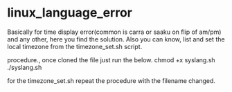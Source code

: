 # linux_language_error
Basically for time display error(common is carra or saaku on flip of am/pm) and any other, here you find the solution.
Also you can know, list and set the local timezone from the timezone_set.sh script.

procedure.,
once cloned the file just run the below.
chmod +x syslang.sh
./syslang.sh

for the timezone_set.sh
repeat the procedure with the filename changed.
